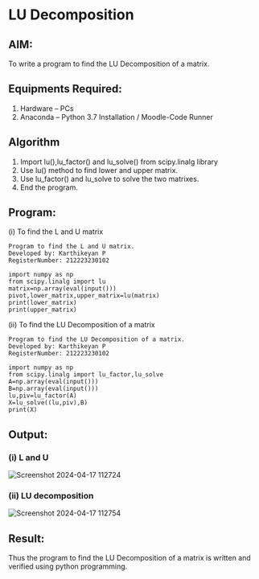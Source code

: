 
# LU Decomposition 

## AIM:
To write a program to find the LU Decomposition of a matrix.

## Equipments Required:
1. Hardware – PCs
2. Anaconda – Python 3.7 Installation / Moodle-Code Runner

## Algorithm
1. Import lu(),lu_factor() and lu_solve() from scipy.linalg library
2. Use lu() method to find lower and upper matrix.
3. Use lu_factor() and lu_solve to solve the two matrixes.
4. End the program.

## Program:
(i) To find the L and U matrix
```
Program to find the L and U matrix.
Developed by: Karthikeyan P
RegisterNumber: 212223230102
```
```
import numpy as np
from scipy.linalg import lu
matrix=np.array(eval(input()))
pivot,lower_matrix,upper_matrix=lu(matrix)
print(lower_matrix)
print(upper_matrix)
```
(ii) To find the LU Decomposition of a matrix
```
Program to find the LU Decomposition of a matrix.
Developed by: Karthikeyan P
RegisterNumber: 212223230102
```
```
import numpy as np
from scipy.linalg import lu_factor,lu_solve
A=np.array(eval(input()))
B=np.array(eval(input()))
lu,piv=lu_factor(A)
X=lu_solve((lu,piv),B)
print(X)
```
## Output:
### (i) L and U
![Screenshot 2024-04-17 112724](https://github.com/karthikeyanpachiyappan/LU-Decomposition/assets/155143878/f7d3b45a-d8cb-4b6e-b76a-a8a9ef39f97c)

### (ii) LU decomposition
![Screenshot 2024-04-17 112754](https://github.com/karthikeyanpachiyappan/LU-Decomposition/assets/155143878/6ac4c36d-d591-4e6f-818b-15823c5ab518)


## Result:
Thus the program to find the LU Decomposition of a matrix is written and verified using python programming.

